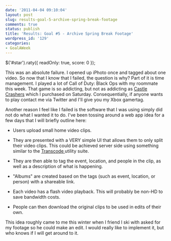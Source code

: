 ```yaml
---
date: '2011-04-04 09:10:04'
layout: post
slug: results-goal-5-archive-spring-break-footage
comments: true
status: publish
title: 'Results: Goal #5 - Archive Spring Break Footage'
wordpress_id: '129'
categories:
- GoalAWeek
---
```


$('#star').raty({ readOnly: true, score: 0 });

This was an absolute failure. I opened up iPhoto once and tagged about one video. So now that I know that I failed, the question is why? Part of it is time management. I played a lot of Call of Duty: Black Ops with my roommate this week. That game is so addicting, but not as addicting as [Castle Crashers](http://www.xbox.com/en-us/games/c/castlecrashersxboxlivearcade/) which I purchased on Saturday. Consequentially, if anyone wants to play contact me via Twitter and I'll give you my Xbox gamertag.

Another reason I feel like I failed is the software that I was using simply did not do what I wanted it to do. I've been tossing around a web app idea for a few days that I will briefly outline here:



	
  * Users upload small home video clips.

	
  * They are presented with a VERY simple UI that allows them to only split their video clips. This could be achieved server side using something similar to the [Transcode ](http://www.transcoding.org/)utility suite.

	
  * They are then able to tag the event, location, and people in the clip, as well as a description of what is happening.

	
  * "Albums" are created based on the tags (such as event, location, or person) with a shareable link.

	
  * Each video has a flash video playback. This will probably be non-HD to save bandwidth costs.

	
  * People can then download the original clips to be used in edits of their own.


This idea roughly came to me this winter when I friend I ski with asked for my footage so he could make an edit. I would really like to implement it, but who knows if I will get around to it.
